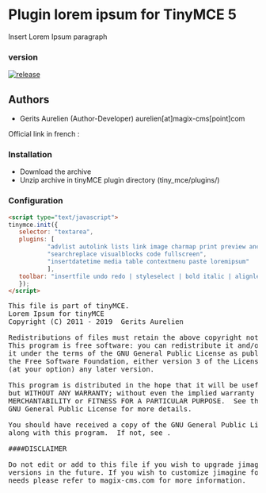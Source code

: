 Plugin lorem ipsum for TinyMCE 5
======================

Insert Lorem Ipsum paragraph

### version 

[![release](https://img.shields.io/github/release/gtraxx/tinymce-lorem-ipsum.svg)](https://github.com/gtraxx/tinymce-lorem-ipsum/releases/latest)


Authors
-------

 * Gerits Aurelien (Author-Developer) aurelien[at]magix-cms[point]com

Official link in french :

### Installation
 * Download the archive
 * Unzip archive in tinyMCE plugin directory (tiny_mce/plugins/)

### Configuration
 ```html
<script type="text/javascript">
tinymce.init({
	selector: "textarea",
	plugins: [
			"advlist autolink lists link image charmap print preview anchor",
			"searchreplace visualblocks code fullscreen",
			"insertdatetime media table contextmenu paste loremipsum"
			],
	toolbar: "insertfile undo redo | styleselect | bold italic | alignleft aligncenter alignright alignjustify | bullist numlist outdent indent | link image| loremipsum",
	});
</script>
```

<pre>
This file is part of tinyMCE.
Lorem Ipsum for tinyMCE
Copyright (C) 2011 - 2019  Gerits Aurelien <aurelien[at]magix-cms[dot]com>

Redistributions of files must retain the above copyright notice.
This program is free software: you can redistribute it and/or modify
it under the terms of the GNU General Public License as published by
the Free Software Foundation, either version 3 of the License, or
(at your option) any later version.

This program is distributed in the hope that it will be useful,
but WITHOUT ANY WARRANTY; without even the implied warranty of
MERCHANTABILITY or FITNESS FOR A PARTICULAR PURPOSE.  See the
GNU General Public License for more details.

You should have received a copy of the GNU General Public License
along with this program.  If not, see .

####DISCLAIMER

Do not edit or add to this file if you wish to upgrade jimagine to newer
versions in the future. If you wish to customize jimagine for your
needs please refer to magix-cms.com for more information.
</pre>
